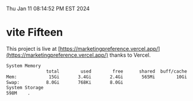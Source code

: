 Thu Jan 11 08:14:52 PM EST 2024

# vite Fifteen


This project is live at [https://marketingpreference.vercel.app/](https://marketingpreference.vercel.app/) thanks to Vercel.

```bash
System Memory
               total        used        free      shared  buff/cache   available
Mem:            15Gi       3.4Gi       2.4Gi       565Mi        10Gi        11Gi
Swap:          8.0Gi       768Ki       8.0Gi
System Storage
598M	.
```
```bash
